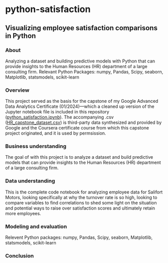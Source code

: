# python-satisfaction

## Visualizing employee satisfaction comparisons in Python

### About
Analyzing a dataset and building predictive models with Python that can provide insights to the Human Resources (HR) department of a large consulting firm. Relevant Python Packages: numpy, Pandas, Scipy, seaborn, Matplotlib, statsmodels, scikit-learn

### Overview
This project served as the basis for the capstone of my Google Advanced Data Analytics Certificate (01/2024)—which a cleaned up version of the Jupyter notebook file is included in this repository ([python_satisfaction.ipynb](https://github.com/i-am-nate/python-satisfaction/blob/main/python_satisfaction.ipynb)). The accompanying .csv ([HR_capstone_dataset.csv]()) is third-party data synthesized and provided by Google and the Coursera certificate course from which this capstone project originated, and it is used by permsission.



### Business understanding
The goal of with this project is to analyze a dataset and build predictive models that can provide insights to the Human Resources (HR) department of a large consulting firm.

### Data understanding
This is the complete code notebook for analyzing employee data for Salifort Motors, looking specifically at why the turnover rate is so high, looking to compare variables to find correlations to shed some light on the situation and potential ways to raise over satisfaction scores and ultimately retain more employees.

### Modeling and evaluation
Relevent Python packages: numpy, Pandas, Scipy, seaborn, Matplotlib, statsmodels, scikit-learn

### Conclusion
